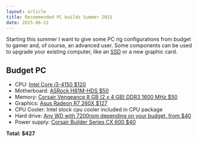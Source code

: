```yaml
---
layout: article
title: Recommended PC builds Summer 2015
date: 2015-06-21
---
```


Starting this summer I want to give some PC rig configurations from budget to gamer and, of course, an advanced user. Some components can be used to upgrade your existing computer, like an [SSD][7] or a new graphic card.

Budget PC
---------

* CPU: [Intel Core i3-4150 $120][1]
* Motherboard: [ASRock H81M-HDS $50][2]
* Memory: [Corsair Vengeance 8 GB (2 x 4 GB) DDR3 1600 MHz $50][3]
* Graphics: [Asus Radeon R7 260X $127][4]
* CPU Cooler: Intel stock cpu cooler included in CPU package
* Hard drive: [Any WD with 7200rpm depending on your budget, from $40][5]
* Power supply: [Corsair Builder Series CX 600 $40][6]

**Total: $427**





[1]: http://wheretobuy.apphb.com/us/Intel%20Core%20i3-4150
[2]: http://wheretobuy.apphb.com/us/ASRock%20H81M-HDS
[3]: http://wheretobuy.apphb.com/us/Corsair%20Vengeance%208%20GB%20%282%20x%204%20GB%29%20DDR3%201600%20MHz
[4]: http://wheretobuy.apphb.com/us/Asus%20Radeon%20R7%20260X
[5]: http://wheretobuy.apphb.com/us/WD%207200rpm
[6]: http://wheretobuy.apphb.com/us/Corsair%20Builder%20Series%20CX%20600
[7]: http://wheretobuy.apphb.com/ssd